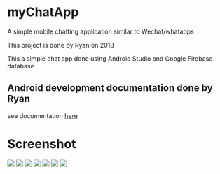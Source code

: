 # myChatApp
A simple mobile chatting application similar to Wechat/whatapps

This project is done by Ryan on 2018

This a simple  chat app done using Android Studio and Google Firebase database

## Android development documentation done by Ryan
see documentation [here](myChatApp_doc.docx)

# Screenshot

![](https://i.imgur.com/oh4t5pl.jpg)
![](https://i.imgur.com/EgzOYln.jpg)
![](https://i.imgur.com/8KuDiCi.jpg)
![](https://i.imgur.com/Bj6ece3.jpg)
![](https://i.imgur.com/UsLWbV7.jpg)
![](https://i.imgur.com/G3JDIeb.jpg)
![](https://i.imgur.com/KUFyt6O.jpg)
